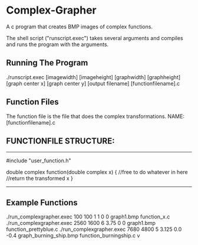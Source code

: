 # Complex-Grapher

A c program that creates BMP images of complex functions.

The shell script ("runscript.exec") takes several arguments and compiles and runs the program with the arguments.

## Running The Program

./runscript.exec [imagewidth] [imageheight] [graphwidth] [graphheight] [graph center x] [graph center y] [output filename] [functionfilename].c


## Function Files
The function file is the file that does the complex transformations.
NAME: [functionfilename].c

## FUNCTIONFILE STRUCTURE:
***
#include "user_function.h"

double complex function(double complex x)
{
	//free to do whatever in here
	//return the transformed x
}
***

## Example Functions
./run_complexgrapher.exec 100 100 1 1 0 0 graph1.bmp function_x.c
./run_complexgrapher.exec 2560 1600 6 3.75 0 0 graph1.bmp function_prettyblue.c
./run_complexgrapher.exec 7680 4800 5 3.125 0.0 -0.4 graph_burning_ship.bmp function_burningship.c v

